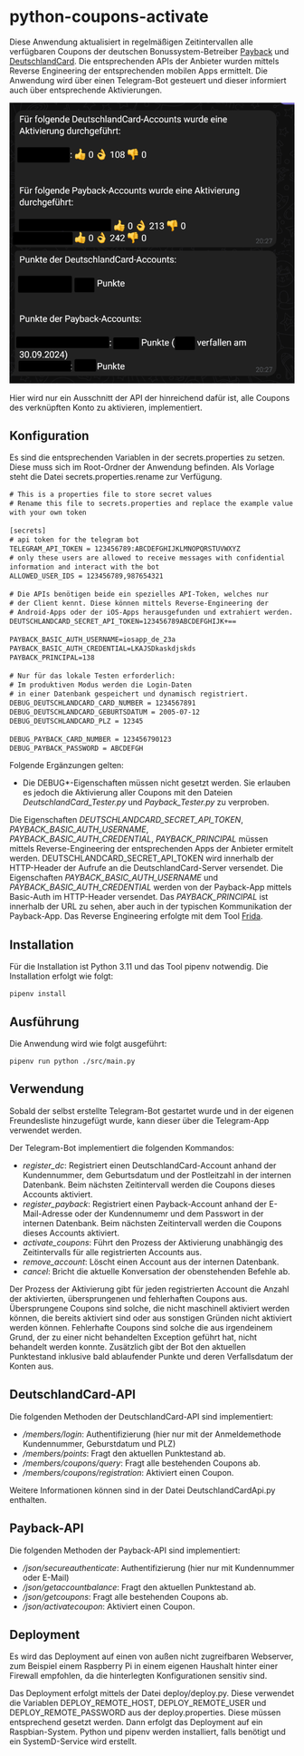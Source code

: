 # python-coupons-activate

Diese Anwendung aktualisiert in regelmäßigen Zeitintervallen alle verfügbaren Coupons der deutschen Bonussystem-Betreiber [Payback](https://de.wikipedia.org/wiki/Payback_(Bonusprogramm)) und [DeutschlandCard](https://de.wikipedia.org/wiki/DeutschlandCard). 
Die entsprechenden APIs der Anbieter wurden mittels Reverse Engineering der entsprechenden mobilen Apps ermittelt. Die Anwendung wird über einen Telegram-Bot gesteuert und dieser informiert auch über entsprechende Aktivierungen. 

![TelegramMessage.png](docs/TelegramMessage.png)

Hier wird nur ein Ausschnitt der API der hinreichend dafür ist, alle Coupons des verknüpften Konto zu aktivieren, implementiert. 


## Konfiguration

Es sind die entsprechenden Variablen in der secrets.properties zu setzen. Diese muss sich im Root-Ordner der Anwendung befinden. Als Vorlage steht die Datei secrets.properties.rename zur Verfügung.

```
# This is a properties file to store secret values
# Rename this file to secrets.properties and replace the example value with your own token

[secrets]
# api token for the telegram bot
TELEGRAM_API_TOKEN = 123456789:ABCDEFGHIJKLMNOPQRSTUVWXYZ
# only these users are allowed to receive messages with confidential information and interact with the bot
ALLOWED_USER_IDS = 123456789,987654321

# Die APIs benötigen beide ein spezielles API-Token, welches nur
# der Client kennt. Diese können mittels Reverse-Engineering der
# Android-Apps oder der iOS-Apps herausgefunden und extrahiert werden.
DEUTSCHLANDCARD_SECRET_API_TOKEN=123456789ABCDEFGHIJK+==

PAYBACK_BASIC_AUTH_USERNAME=iosapp_de_23a
PAYBACK_BASIC_AUTH_CREDENTIAL=LKAJSDkaskdjskds
PAYBACK_PRINCIPAL=138

# Nur für das lokale Testen erforderlich:
# Im produktiven Modus werden die Login-Daten
# in einer Datenbank gespeichert und dynamisch registriert.
DEBUG_DEUTSCHLANDCARD_CARD_NUMBER = 1234567891
DEBUG_DEUTSCHLANDCARD_GEBURTSDATUM = 2005-07-12
DEBUG_DEUTSCHLANDCARD_PLZ = 12345

DEBUG_PAYBACK_CARD_NUMBER = 123456790123
DEBUG_PAYBACK_PASSWORD = ABCDEFGH
```

Folgende Ergänzungen gelten:

- Die DEBUG*-Eigenschaften müssen nicht gesetzt werden. Sie erlauben es jedoch die Aktivierung aller Coupons mit den Dateien *DeutschlandCard_Tester.py* und *Payback_Tester.py* zu verproben. 

Die Eigenschaften *DEUTSCHLANDCARD_SECRET_API_TOKEN*, *PAYBACK_BASIC_AUTH_USERNAME*, *PAYBACK_BASIC_AUTH_CREDENTIAL*, *PAYBACK_PRINCIPAL* müssen mittels Reverse-Engineering der entsprechenden Apps der Anbieter ermitelt werden. DEUTSCHLANDCARD_SECRET_API_TOKEN wird innerhalb der HTTP-Header der Aufrufe an die DeutschlandCard-Server versendet. Die Eigenschaften *PAYBACK_BASIC_AUTH_USERNAME* und *PAYBACK_BASIC_AUTH_CREDENTIAL* werden von der Payback-App mittels Basic-Auth im HTTP-Header versendet. Das *PAYBACK_PRINCIPAL* ist innerhalb der URL zu sehen, aber auch in der typischen Kommunikation der Payback-App. Das Reverse Engineering erfolgte mit dem Tool [Frida](https://frida.re/docs/ios/).

## Installation
Für die Installation ist Python 3.11 und das Tool pipenv notwendig. Die Installation erfolgt wie folgt:

```
pipenv install
```

## Ausführung
Die Anwendung wird wie folgt ausgeführt:

```
pipenv run python ./src/main.py
```

## Verwendung
Sobald der selbst erstellte Telegram-Bot gestartet wurde und in der eigenen Freundesliste hinzugefügt wurde, kann dieser über die Telegram-App verwendet werden. 

Der Telegram-Bot implementiert die folgenden Kommandos:

 - *register_dc*: Registriert einen DeutschlandCard-Account anhand der Kundennummer, dem Geburtsdatum und der Postleitzahl in der internen Datenbank. Beim nächsten Zeitintervall werden die Coupons dieses Accounts aktiviert.
 - *register_payback*: Registriert einen Payback-Account anhand der E-Mail-Adresse oder der Kundennumemr und dem Passwort in der internen Datenbank. Beim nächsten Zeitintervall werden die Coupons dieses Accounts aktiviert.
 - *activate_coupons*: Führt den Prozess der Aktivierung unabhängig des Zeitintervalls für alle registrierten Accounts aus.
 - *remove_account*: Löscht einen Account aus der internen Datenbank.
 - *cancel*: Bricht die aktuelle Konversation der obenstehenden Befehle ab.

Der Prozess der Aktivierung gibt für jeden registrierten Account die Anzahl der aktivierten, übersprungenen und fehlerhaften Coupons aus. Übersprungene Coupons sind solche, die nicht maschinell aktiviert werden können, die bereits aktiviert sind oder aus sonstigen Gründen nicht aktiviert werden können. Fehlerhafte Coupons sind solche die aus irgendeinem Grund, der zu einer nicht behandelten Exception geführt hat, nicht behandelt werden konnte. Zusätzlich gibt der Bot den aktuellen Punktestand inklusive bald ablaufender Punkte und deren Verfallsdatum der Konten aus.

## DeutschlandCard-API

Die folgenden Methoden der DeutschlandCard-API sind implementiert:

 - */members/login*: Authentifizierung (hier nur mit der Anmeldemethode Kundennummer, Geburstdatum und PLZ)
 - */members/points*: Fragt den aktuellen Punktestand ab.
 - */members/coupons/query*: Fragt alle bestehenden Coupons ab.
 - */members/coupons/registration*: Aktiviert einen Coupon.

Weitere Informationen können sind in der Datei DeutschlandCardApi.py enthalten.

## Payback-API

Die folgenden Methoden der Payback-API sind implementiert:

 - */json/secureauthenticate*: Authentifizierung (hier nur mit Kundennummer oder E-Mail)
 - */json/getaccountbalance*: Fragt den aktuellen Punktestand ab.
 - */json/getcoupons*: Fragt alle bestehenden Coupons ab.
 - */json/activatecoupon*: Aktiviert einen Coupon.

## Deployment
Es wird das Deployment auf einen von außen nicht zugreifbaren Webserver, zum Beispiel einem Raspberry Pi in einem eigenen Haushalt hinter einer Firewall empfohlen, da die hinterlegten Konfigurationen sensitiv sind. 

Das Deployment erfolgt mittels der Datei deploy/deploy.py. Diese verwendet die Variablen DEPLOY_REMOTE_HOST, DEPLOY_REMOTE_USER und DEPLOY_REMOTE_PASSWORD aus der deploy.properties. Diese müssen entsprechend gesetzt werden. Dann erfolgt das Deployment auf ein Raspbian-System. Python und pipenv werden installiert, falls benötigt und ein SystemD-Service wird erstellt.


